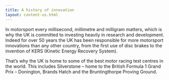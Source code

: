 ```yaml
---
title: A history of innovation
layout: content-us.html
---
```


In motorsport every millisecond, millimetre and milligram matters, which is why the UK is committed to investing heavily in research and development. Indeed for over 50 years the UK has been responsible for more motorsport innovations than any other country, from the first use of disc brakes to the invention of KERS (Kinetic Energy Recovery System). 

That’s why the UK is home to some of the best motor racing test centres in the world. This includes Silverstone – home to the British Formula 1 Grand Prix – Donington, Brands Hatch and the Bruntingthorpe Proving Ground. 